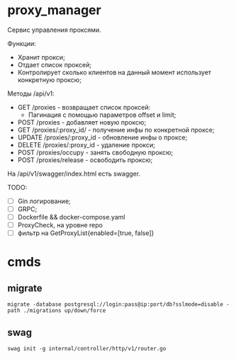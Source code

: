# proxy_manager
Сервис управления проксями.

Функции:
- Хранит прокси;
- Отдает список проксей;
- Контролирует сколько клиентов на данный момент использует конкретную проксю;

Методы /api/v1:
- GET /proxies - возвращает список проксей:
    - Пагинация с помощью параметров offset и limit;
- POST /proxies - добавляет новую проксю;
- GET /proxies/:proxy_id/ - получение инфы по конкретной проксе;
- UPDATE /proxies/:proxy_id - обновление инфы о проксе;
- DELETE /proxies/:proxy_id - удаление прокси;
- POST /proxies/occupy - занять свободную проксю;
- POST /proxies/release - освободить проксю;

На /api/v1/swagger/index.html есть swagger.

TODO:
- [ ] Gin логирование;
- [ ] GRPC;
- [ ] Dockerfile && docker-compose.yaml
- [ ] ProxyCheck, на уровне repo
- [ ] фильтр на GetProxyList{enabled=[true, false]}
# cmds
## migrate
```
migrate -database postgresql://login:pass@ip:port/db?sslmode=disable -path ./migrations up/down/force
```
## swag
```
swag init -g internal/controller/http/v1/router.go
```